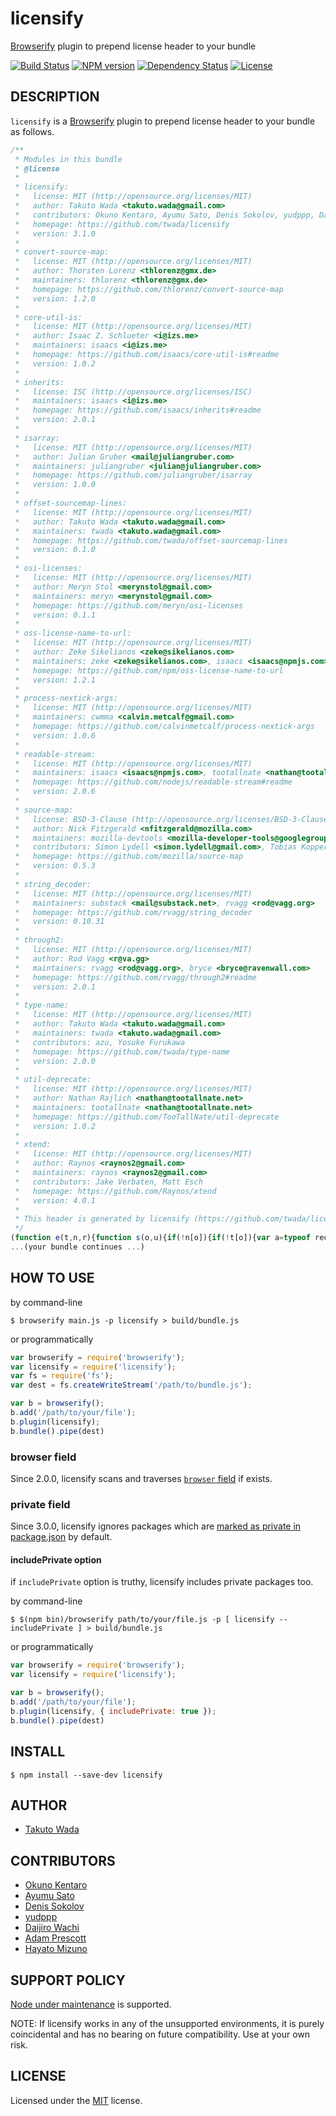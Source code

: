 licensify
================================

[Browserify](http://browserify.org/) plugin to prepend license header to your bundle

[![Build Status][travis-image]][travis-url]
[![NPM version][npm-image]][npm-url]
[![Dependency Status][depstat-image]][depstat-url]
[![License][license-image]][license-url]


DESCRIPTION
---------------------------------------

`licensify` is a [Browserify](http://browserify.org/) plugin to prepend license header to your bundle as follows.

```javascript
/**
 * Modules in this bundle
 * @license
 * 
 * licensify:
 *   license: MIT (http://opensource.org/licenses/MIT)
 *   author: Takuto Wada <takuto.wada@gmail.com>
 *   contributors: Okuno Kentaro, Ayumu Sato, Denis Sokolov, yudppp, Daijiro Wachi
 *   homepage: https://github.com/twada/licensify
 *   version: 3.1.0
 * 
 * convert-source-map:
 *   license: MIT (http://opensource.org/licenses/MIT)
 *   author: Thorsten Lorenz <thlorenz@gmx.de>
 *   maintainers: thlorenz <thlorenz@gmx.de>
 *   homepage: https://github.com/thlorenz/convert-source-map
 *   version: 1.2.0
 * 
 * core-util-is:
 *   license: MIT (http://opensource.org/licenses/MIT)
 *   author: Isaac Z. Schlueter <i@izs.me>
 *   maintainers: isaacs <i@izs.me>
 *   homepage: https://github.com/isaacs/core-util-is#readme
 *   version: 1.0.2
 * 
 * inherits:
 *   license: ISC (http://opensource.org/licenses/ISC)
 *   maintainers: isaacs <i@izs.me>
 *   homepage: https://github.com/isaacs/inherits#readme
 *   version: 2.0.1
 * 
 * isarray:
 *   license: MIT (http://opensource.org/licenses/MIT)
 *   author: Julian Gruber <mail@juliangruber.com>
 *   maintainers: juliangruber <julian@juliangruber.com>
 *   homepage: https://github.com/juliangruber/isarray
 *   version: 1.0.0
 * 
 * offset-sourcemap-lines:
 *   license: MIT (http://opensource.org/licenses/MIT)
 *   author: Takuto Wada <takuto.wada@gmail.com>
 *   maintainers: twada <takuto.wada@gmail.com>
 *   homepage: https://github.com/twada/offset-sourcemap-lines
 *   version: 0.1.0
 * 
 * osi-licenses:
 *   license: MIT (http://opensource.org/licenses/MIT)
 *   author: Meryn Stol <merynstol@gmail.com>
 *   maintainers: meryn <merynstol@gmail.com>
 *   homepage: https://github.com/meryn/osi-licenses
 *   version: 0.1.1
 * 
 * oss-license-name-to-url:
 *   license: MIT (http://opensource.org/licenses/MIT)
 *   author: Zeke Sikelianos <zeke@sikelianos.com>
 *   maintainers: zeke <zeke@sikelianos.com>, isaacs <isaacs@npmjs.com>
 *   homepage: https://github.com/npm/oss-license-name-to-url
 *   version: 1.2.1
 * 
 * process-nextick-args:
 *   license: MIT (http://opensource.org/licenses/MIT)
 *   maintainers: cwmma <calvin.metcalf@gmail.com>
 *   homepage: https://github.com/calvinmetcalf/process-nextick-args
 *   version: 1.0.6
 * 
 * readable-stream:
 *   license: MIT (http://opensource.org/licenses/MIT)
 *   maintainers: isaacs <isaacs@npmjs.com>, tootallnate <nathan@tootallnate.net>, rvagg <rod@vagg.org>, cwmma <calvin.metcalf@gmail.com>
 *   homepage: https://github.com/nodejs/readable-stream#readme
 *   version: 2.0.6
 * 
 * source-map:
 *   license: BSD-3-Clause (http://opensource.org/licenses/BSD-3-Clause)
 *   author: Nick Fitzgerald <nfitzgerald@mozilla.com>
 *   maintainers: mozilla-devtools <mozilla-developer-tools@googlegroups.com>, mozilla <dherman@mozilla.com>, nickfitzgerald <fitzgen@gmail.com>
 *   contributors: Simon Lydell <simon.lydell@gmail.com>, Tobias Koppers <tobias.koppers@googlemail.com>, Stephen Crane <scrane@mozilla.com>, Ryan Seddon <seddon.ryan@gmail.com>, Miles Elam <miles.elam@deem.com>, Mihai Bazon <mihai.bazon@gmail.com>, Michael Ficarra <github.public.email@michael.ficarra.me>, Todd Wolfson <todd@twolfson.com>, Alexander Solovyov <alexander@solovyov.net>, Felix Gnass <fgnass@gmail.com>, Conrad Irwin <conrad.irwin@gmail.com>, usrbincc <usrbincc@yahoo.com>, David Glasser <glasser@davidglasser.net>, Chase Douglas <chase@newrelic.com>, Evan Wallace <evan.exe@gmail.com>, Heather Arthur <fayearthur@gmail.com>, Hugh Kennedy <hughskennedy@gmail.com>, David Glasser <glasser@davidglasser.net>, Duncan Beevers <duncan@dweebd.com>, Jmeas Smith <jellyes2@gmail.com>, Michael Z Goddard <mzgoddard@gmail.com>, azu <azu@users.noreply.github.com>, John Gozde <john@gozde.ca>, Adam Kirkton <akirkton@truefitinnovation.com>, Chris Montgomery <christopher.montgomery@dowjones.com>, J. Ryan Stinnett <jryans@gmail.com>, Jack Herrington <jherrington@walmartlabs.com>, Chris Truter <jeffpalentine@gmail.com>, Daniel Espeset <daniel@danielespeset.com>, Jamie Wong <jamie.lf.wong@gmail.com>, Eddy Bruël <ejpbruel@mozilla.com>, Hawken Rives <hawkrives@gmail.com>, Gilad Peleg <giladp007@gmail.com>, djchie <djchie.dev@gmail.com>, Gary Ye <garysye@gmail.com>, Nicolas Lalevée <nicolas.lalevee@hibnet.org>
 *   homepage: https://github.com/mozilla/source-map
 *   version: 0.5.3
 * 
 * string_decoder:
 *   license: MIT (http://opensource.org/licenses/MIT)
 *   maintainers: substack <mail@substack.net>, rvagg <rod@vagg.org>
 *   homepage: https://github.com/rvagg/string_decoder
 *   version: 0.10.31
 * 
 * through2:
 *   license: MIT (http://opensource.org/licenses/MIT)
 *   author: Rod Vagg <r@va.gg>
 *   maintainers: rvagg <rod@vagg.org>, bryce <bryce@ravenwall.com>
 *   homepage: https://github.com/rvagg/through2#readme
 *   version: 2.0.1
 * 
 * type-name:
 *   license: MIT (http://opensource.org/licenses/MIT)
 *   author: Takuto Wada <takuto.wada@gmail.com>
 *   maintainers: twada <takuto.wada@gmail.com>
 *   contributors: azu, Yosuke Furukawa
 *   homepage: https://github.com/twada/type-name
 *   version: 2.0.0
 * 
 * util-deprecate:
 *   license: MIT (http://opensource.org/licenses/MIT)
 *   author: Nathan Rajlich <nathan@tootallnate.net>
 *   maintainers: tootallnate <nathan@tootallnate.net>
 *   homepage: https://github.com/TooTallNate/util-deprecate
 *   version: 1.0.2
 * 
 * xtend:
 *   license: MIT (http://opensource.org/licenses/MIT)
 *   author: Raynos <raynos2@gmail.com>
 *   maintainers: raynos <raynos2@gmail.com>
 *   contributors: Jake Verbaten, Matt Esch
 *   homepage: https://github.com/Raynos/xtend
 *   version: 4.0.1
 * 
 * This header is generated by licensify (https://github.com/twada/licensify)
 */
(function e(t,n,r){function s(o,u){if(!n[o]){if(!t[o]){var a=typeof require=="function"&&require;if(!u&&a)return a(o,!0);if(i)return i(o,!0);var f=new Error("Cannot find module '"+o+"'");throw f.code="MODULE_NOT_FOUND",f}var l=n[o]={exports:{}};t[o][0].call(l.exports,function(e){var n=t[o][1][e];return s(n?n:e)},l,l.exports,e,t,n,r)}return n[o].exports}var i=typeof require=="function"&&require;for(var o=0;o<r.length;o++)s(r[o]);return s})({1:[function(require,module,exports){
...(your bundle continues ...)
```


HOW TO USE
---------------------------------------

by command-line

```
$ browserify main.js -p licensify > build/bundle.js 
```

or programmatically

```javascript
var browserify = require('browserify');
var licensify = require('licensify');
var fs = require('fs');
var dest = fs.createWriteStream('/path/to/bundle.js');

var b = browserify();
b.add('/path/to/your/file');
b.plugin(licensify);
b.bundle().pipe(dest)
```

### browser field

Since 2.0.0, licensify scans and traverses [`browser` field](https://github.com/substack/browserify-handbook#browser-field) if exists.

### private field

Since 3.0.0, licensify ignores packages which are [marked as private in package.json](https://docs.npmjs.com/files/package.json#private) by default.

#### includePrivate option

if `includePrivate` option is truthy, licensify includes private packages too.

by command-line

```
$ $(npm bin)/browserify path/to/your/file.js -p [ licensify --includePrivate ] > build/bundle.js 
```

or programmatically

```javascript
var browserify = require('browserify');
var licensify = require('licensify');

var b = browserify();
b.add('/path/to/your/file');
b.plugin(licensify, { includePrivate: true });
b.bundle().pipe(dest)
```


INSTALL
---------------------------------------

```
$ npm install --save-dev licensify
```


AUTHOR
---------------------------------------
* [Takuto Wada](https://github.com/twada)


CONTRIBUTORS
---------------------------------------
* [Okuno Kentaro](https://github.com/armorik83)
* [Ayumu Sato](https://github.com/ahomu)
* [Denis Sokolov](https://github.com/denis-sokolov)
* [yudppp](https://github.com/yudppp)
* [Daijiro Wachi](https://github.com/watilde)
* [Adam Prescott](https://github.com/aprescott)
* [Hayato Mizuno](https://github.com/pocotan001)


SUPPORT POLICY
---------------------------------------

[Node under maintenance](https://github.com/nodejs/LTS) is supported.

NOTE: If licensify works in any of the unsupported environments, it is purely coincidental and has no bearing on future compatibility. Use at your own risk.


LICENSE
---------------------------------------
Licensed under the [MIT](https://twada.mit-license.org/2014-2017) license.


[npm-url]: https://www.npmjs.com/package/licensify
[npm-image]: https://badge.fury.io/js/licensify.svg

[travis-url]: https://travis-ci.org/twada/licensify
[travis-image]: https://secure.travis-ci.org/twada/licensify.svg?branch=master

[depstat-url]: https://gemnasium.com/twada/licensify
[depstat-image]: https://gemnasium.com/twada/licensify.svg

[license-url]: https://twada.mit-license.org/2014-2017
[license-image]: https://img.shields.io/badge/license-MIT-brightgreen.svg
